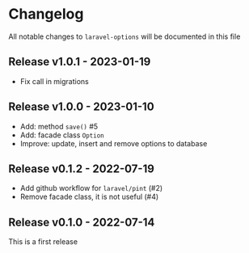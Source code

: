 # Changelog

All notable changes to `laravel-options` will be documented in this file

## Release v1.0.1 - 2023-01-19

- Fix call in migrations

## Release v1.0.0 - 2023-01-10

- Add: method `save()` #5
- Add: facade class `Option`
- Improve: update, insert and remove options to database

## Release v0.1.2 - 2022-07-19

- Add github workflow for `laravel/pint` (#2)
- Remove facade class, it is not useful (#4)

## Release v0.1.0 - 2022-07-14

This is a first release
